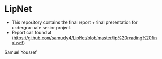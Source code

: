 # LipNet

* This repository contains the final report + final presentation for undergraduate senior project.
* Report can found at (https://github.com/samuely4/LipNet/blob/master/lip%20reading%20final.pdf)

Samuel Youssef
